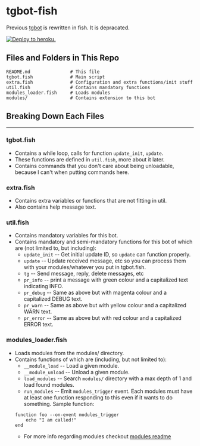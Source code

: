 # tgbot-fish
Previous [tgbot](https://github.com/Hakimi0804/tgbot) is rewritten in fish. It is depracated.

[![Deploy to heroku.](https://github.com/Hakimi0804/tgbot-fish/actions/workflows/docker-heroku.yml/badge.svg)](https://github.com/Hakimi0804/tgbot-fish/actions/workflows/docker-heroku.yml)

## Files and Folders in This Repo
```
README.md               # This file
tgbot.fish              # Main script
extra.fish              # Configuration and extra functions/init stuff
util.fish               # Contains mandatory functions
modules_loader.fish     # Loads modules
modules/                # Contains extension to this bot
```

## Breaking Down Each Files
---
### tgbot.fish
- Contains a while loop, calls for function `update_init`, `update`.
- These functions are defined in `util.fish`, more about it later.
- Contains commands that you don't care about being unloadable, because I can't when putting commands here.

### extra.fish
- Contains extra variables or functions that are not fitting in util.
- Also contains help message text.

### util.fish
- Contains mandatory variables for this bot.
- Contains mandatory and semi-mandatory functions for this bot of which are (not limited to, but including):
    - `update_init` -- Get initial update ID, so `update` can function properly.
    - `update` -- Update received message, etc so you can process them with your modules/whatever you put in tgbot.fish.
    - `tg` -- Send message, reply, delete messages, etc
    - `pr_info` -- print a message with green colour and a capitalized text indicating INFO.
    - `pr_debug` -- Same as above but with magenta colour and a capitalized DEBUG text.
    - `pr_warn` -- Same as above but with yellow colour and a capitalized WARN text.
    - `pr_error` -- Same as above but with red colour and a capitalized ERROR text.

### modules_loader.fish
- Loads modules from the modules/ directory.
- Contains functions of which are (including, but not limited to):
    - `__module_load` -- Load a given module.
    - `__module_unload` -- Unload a given module.
    - `load_modules` -- Search `modules/` directory with a max depth of 1 and load found modules.
    - `run_modules` -- Emit `modules_trigger` event. Each modules must have at least one function responding to this even if it wants to do something. Sample function:
    ```fish
    function foo --on-event modules_trigger
        echo "I am called!"
    end
    ```
    - For more info regarding modules checkout [modules readme](modules/README.md)
